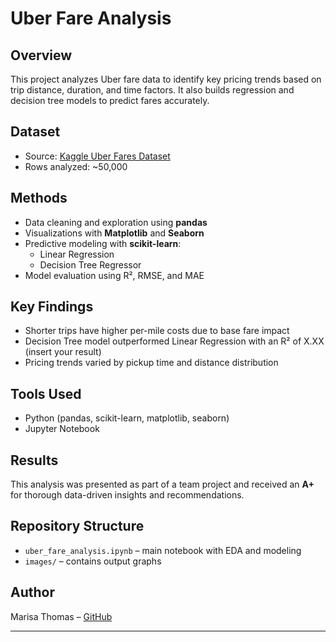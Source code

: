# Uber Fare Analysis

## Overview
This project analyzes Uber fare data to identify key pricing trends based on trip distance, duration, and time factors. It also builds regression and decision tree models to predict fares accurately.

## Dataset
- Source: [Kaggle Uber Fares Dataset](https://www.kaggle.com/datasets/yasserh/uber-fares-dataset)
- Rows analyzed: ~50,000

## Methods
- Data cleaning and exploration using **pandas**
- Visualizations with **Matplotlib** and **Seaborn**
- Predictive modeling with **scikit-learn**:
  - Linear Regression
  - Decision Tree Regressor
- Model evaluation using R², RMSE, and MAE

## Key Findings
- Shorter trips have higher per-mile costs due to base fare impact
- Decision Tree model outperformed Linear Regression with an R² of X.XX (insert your result)
- Pricing trends varied by pickup time and distance distribution

## Tools Used
- Python (pandas, scikit-learn, matplotlib, seaborn)
- Jupyter Notebook

## Results
This analysis was presented as part of a team project and received an **A+** for thorough data-driven insights and recommendations.

## Repository Structure
- `uber_fare_analysis.ipynb` – main notebook with EDA and modeling
- `images/` – contains output graphs

## Author
Marisa Thomas – [GitHub](https://github.com/marisajanel)

---

